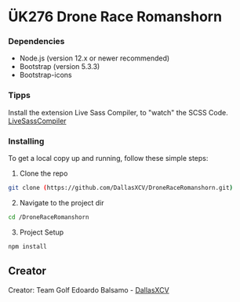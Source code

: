 # ÜK276 Drone Race Romanshorn

### Dependencies

- Node.js (version 12.x or newer recommended)
- Bootstrap (version 5.3.3)
- Bootstrap-icons

### Tipps

Install the extension Live Sass Compiler, to "watch" the SCSS Code.
[LiveSassCompiler](https://marketplace.visualstudio.com/items?itemName=glenn2223.live-sass)

### Installing

To get a local copy up and running, follow these simple steps:

1. Clone the repo
```sh
git clone (https://github.com/DallasXCV/DroneRaceRomanshorn.git)
```

2. Navigate to the project dir
```sh
cd /DroneRaceRomanshorn
```

3. Project Setup

```sh
npm install
```

## Creator

Creator: Team Golf Edoardo Balsamo - [DallasXCV](https://github.com/DallasXCV)
